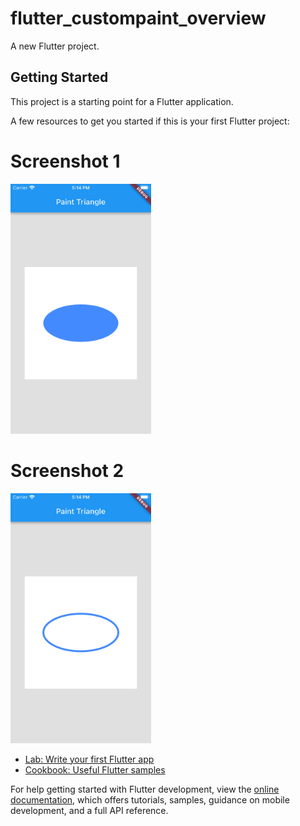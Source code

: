 # flutter_custompaint_overview

A new Flutter project.

## Getting Started

This project is a starting point for a Flutter application.

A few resources to get you started if this is your first Flutter project:





# Screenshot 1

<img src="https://github.com/Mirzaazmath/flutter_custompaint_overview/blob/oval/assets/Screenshot1.png" height="400">



# Screenshot 2

<img src="https://github.com/Mirzaazmath/flutter_custompaint_overview/blob/oval/assets/Screenshot2.png" height="400">

- [Lab: Write your first Flutter app](https://docs.flutter.dev/get-started/codelab)
- [Cookbook: Useful Flutter samples](https://docs.flutter.dev/cookbook)

For help getting started with Flutter development, view the
[online documentation](https://docs.flutter.dev/), which offers tutorials,
samples, guidance on mobile development, and a full API reference.
